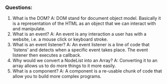 ### Questions:
1. What is the DOM?
A: DOM stand for document object model.  Basically it is a representation of the HTML as an object that we can interact with and manipulate.
2. What is an event?
A:  An event is any interaction a user has with a website, i.e. a mouse click or keyboard stroke.
3. What is an event listener?
A:  An event listener is a line of code that 'listens' and detects when a specific event takes place.  The event listener then executes a callback.
4. Why would we convert a NodeList into an Array?
A:  Converting it to an array allows us to do more things to it more easily.  
5. What is a component? 
A:  A component is a re-usable chunk of code that allow you to build more complex programs.  